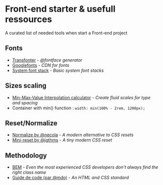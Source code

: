 # Front-end starter & usefull ressources
A curated list of needed tools when start a Front-end project

## Fonts

* [Transfonter](https://transfonter.org/) - _@fontface generator_
* [Googlefonts](https://fonts.google.com/) - _CDN for fonts_
* [System font stack](https://systemfontstack.com) - _Basic system font stacks_

## Sizes scaling

* [Min-Max-Value Interpolation calculator](https://min-max-calculator.9elements.com/) - _Create fluid scales for type and spacing_
* Container with min() function : `width: min(100% - 2rem, 1200px);`


## Reset/Normalize
* [Normalize by @necola](https://github.com/necolas/normalize.css) - _A modern alternative to CSS resets_
* [Mini-reset by @jgthms](https://github.com/jgthms/minireset.css) - _A tiny modern CSS reset_

## Methodology

* [BEM](https://9elements.com/bem-cheat-sheet/) - _Even the most experienced CSS developers don't always find the right class name_
* [Guide de code (par @mdo)](http://pixelastic.github.io/code-guide/) - _An HTML and CSS standard_
